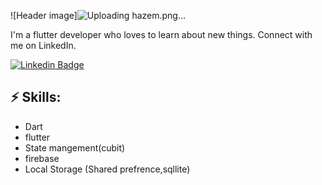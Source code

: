 ![Header image]![Uploading hazem.png…]()

<!-- You can create your own header images using Canva, it has a lot of templates. If you do, use the following link https://www.canva.com/join/celeriac-tread-jellyfish -->
I'm a flutter developer who loves to learn about new things. Connect with me on LinkedIn.



[![Linkedin Badge](https://img.shields.io/badge/-LinkedIn-blue?style=flat-square&logo=Linkedin&logoColor=white&link=https://www.linkedin.com/in/mohamed-hazem-12951625a/)](https://www.linkedin.com/in/mohamed-hazem-12951625a/)



## ⚡ Skills:
- Dart
- flutter
- State mangement(cubit) 
- firebase
- Local Storage (Shared prefrence,sqllite)
